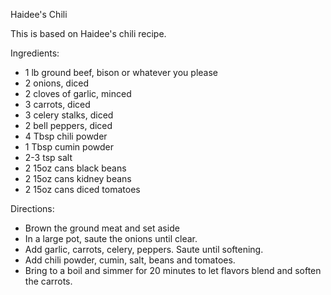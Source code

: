 Haidee's Chili

This is based on Haidee's chili recipe.

Ingredients:

- 1 lb ground beef, bison or whatever you please
- 2 onions, diced
- 2 cloves of garlic, minced
- 3 carrots, diced
- 3 celery stalks, diced
- 2 bell peppers, diced
- 4 Tbsp chili powder
- 1 Tbsp cumin powder
- 2-3 tsp salt
- 2 15oz cans black beans
- 2 15oz cans kidney beans
- 2 15oz cans diced tomatoes

Directions:

- Brown the ground meat and set aside
- In a large pot, saute the onions until clear.
- Add garlic, carrots, celery, peppers.  Saute until softening.
- Add chili powder, cumin, salt, beans and tomatoes.
- Bring to a boil and simmer for 20 minutes to let flavors blend and soften the
  carrots.

